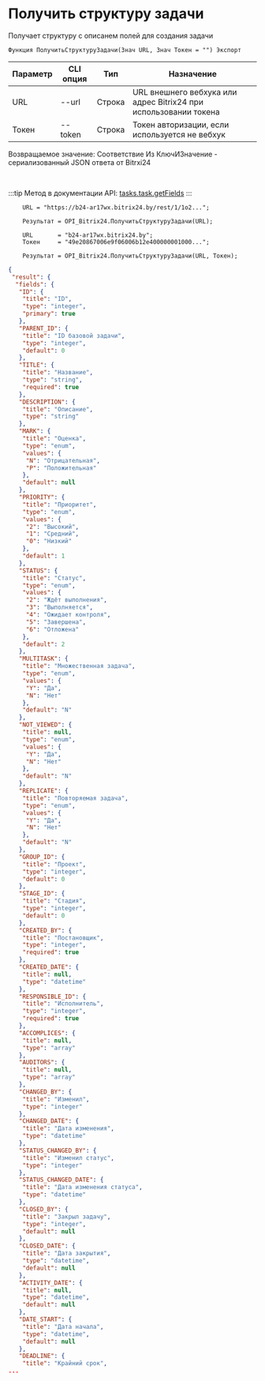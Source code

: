 ﻿---
sidebar_position: 26
---

# Получить структуру задачи
 Получает структуру с описанем полей для создания задачи



`Функция ПолучитьСтруктуруЗадачи(Знач URL, Знач Токен = "") Экспорт`

  | Параметр | CLI опция | Тип | Назначение |
  |-|-|-|-|
  | URL | --url | Строка | URL внешнего вебхука или адрес Bitrix24 при использовании токена |
  | Токен | --token | Строка | Токен авторизации, если используется не вебхук |

  
  Возвращаемое значение:   Соответствие Из КлючИЗначение - сериализованный JSON ответа от Bitrxi24

<br/>

:::tip
Метод в документации API: [tasks.task.getFields](https://dev.1c-bitrix.ru/rest_help/tasks/task/tasks/tasks_task_getFields.php)
:::
<br/>


```bsl title="Пример кода"
    URL = "https://b24-ar17wx.bitrix24.by/rest/1/1o2...";

    Результат = OPI_Bitrix24.ПолучитьСтруктуруЗадачи(URL);

    URL       = "b24-ar17wx.bitrix24.by";
    Токен     = "49e20867006e9f06006b12e400000001000...";

    Результат = OPI_Bitrix24.ПолучитьСтруктуруЗадачи(URL, Токен);
```
    



```json title="Результат"
{
 "result": {
  "fields": {
   "ID": {
    "title": "ID",
    "type": "integer",
    "primary": true
   },
   "PARENT_ID": {
    "title": "ID базовой задачи",
    "type": "integer",
    "default": 0
   },
   "TITLE": {
    "title": "Название",
    "type": "string",
    "required": true
   },
   "DESCRIPTION": {
    "title": "Описание",
    "type": "string"
   },
   "MARK": {
    "title": "Оценка",
    "type": "enum",
    "values": {
     "N": "Отрицательная",
     "P": "Положительная"
    },
    "default": null
   },
   "PRIORITY": {
    "title": "Приоритет",
    "type": "enum",
    "values": {
     "2": "Высокий",
     "1": "Средний",
     "0": "Низкий"
    },
    "default": 1
   },
   "STATUS": {
    "title": "Статус",
    "type": "enum",
    "values": {
     "2": "Ждёт выполнения",
     "3": "Выполняется",
     "4": "Ожидает контроля",
     "5": "Завершена",
     "6": "Отложена"
    },
    "default": 2
   },
   "MULTITASK": {
    "title": "Множественная задача",
    "type": "enum",
    "values": {
     "Y": "Да",
     "N": "Нет"
    },
    "default": "N"
   },
   "NOT_VIEWED": {
    "title": null,
    "type": "enum",
    "values": {
     "Y": "Да",
     "N": "Нет"
    },
    "default": "N"
   },
   "REPLICATE": {
    "title": "Повторяемая задача",
    "type": "enum",
    "values": {
     "Y": "Да",
     "N": "Нет"
    },
    "default": "N"
   },
   "GROUP_ID": {
    "title": "Проект",
    "type": "integer",
    "default": 0
   },
   "STAGE_ID": {
    "title": "Стадия",
    "type": "integer",
    "default": 0
   },
   "CREATED_BY": {
    "title": "Постановщик",
    "type": "integer",
    "required": true
   },
   "CREATED_DATE": {
    "title": null,
    "type": "datetime"
   },
   "RESPONSIBLE_ID": {
    "title": "Исполнитель",
    "type": "integer",
    "required": true
   },
   "ACCOMPLICES": {
    "title": null,
    "type": "array"
   },
   "AUDITORS": {
    "title": null,
    "type": "array"
   },
   "CHANGED_BY": {
    "title": "Изменил",
    "type": "integer"
   },
   "CHANGED_DATE": {
    "title": "Дата изменения",
    "type": "datetime"
   },
   "STATUS_CHANGED_BY": {
    "title": "Изменил статус",
    "type": "integer"
   },
   "STATUS_CHANGED_DATE": {
    "title": "Дата изменения статуса",
    "type": "datetime"
   },
   "CLOSED_BY": {
    "title": "Закрыл задачу",
    "type": "integer",
    "default": null
   },
   "CLOSED_DATE": {
    "title": "Дата закрытия",
    "type": "datetime",
    "default": null
   },
   "ACTIVITY_DATE": {
    "title": null,
    "type": "datetime",
    "default": null
   },
   "DATE_START": {
    "title": "Дата начала",
    "type": "datetime",
    "default": null
   },
   "DEADLINE": {
    "title": "Крайний срок",
...
```
